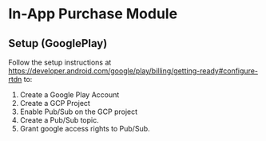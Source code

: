 # In-App Purchase Module

## Setup (GooglePlay)

Follow the setup instructions at https://developer.android.com/google/play/billing/getting-ready#configure-rtdn to:

1. Create a Google Play Account
1. Create a GCP Project
1. Enable Pub/Sub on the GCP project
1. Create a Pub/Sub topic.
1. Grant google access rights to Pub/Sub.
